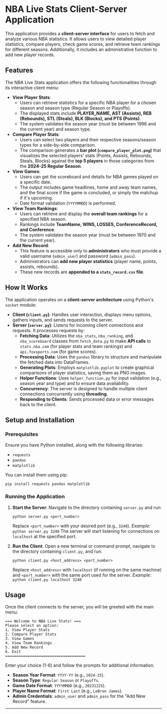# NBA Live Stats Client-Server Application

This application provides a **client-server interface** for users to fetch and analyze various NBA statistics. It allows users to view detailed player statistics, compare players, check game scores, and retrieve team rankings for different seasons. Additionally, it includes an administrative function to add new player records.

## Features

The NBA Live Stats application offers the following functionalities through its interactive client menu:

*   **View Player Stats**:
    *   Users can retrieve statistics for a specific NBA player for a chosen season and season type (Regular Season or Playoffs).
    *   The displayed stats include **PLAYER_NAME, AST (Assists), REB (Rebounds), STL (Steals), BLK (Blocks), and PTS (Points)**.
    *   The system validates the season year (must be between 1996 and the current year) and season type.
*   **Compare Player Stats**:
    *   Users can select two players and their respective seasons/season types for a side-by-side comparison.
    *   The comparison generates a **bar plot (`compare_player_plot.png`)** that visualizes the selected players' stats (Points, Assists, Rebounds, Steals, Blocks) against the **top 5 players** in those categories from the **2024-25 Regular Season**.
*   **View Games**:
    *   Users can get the scoreboard and details for NBA games played on a specific date.
    *   The output includes game headlines, home and away team names, and the final score if the game is concluded, or simply the matchup if it's upcoming.
    *   Date format validation (`YYYYMMDD`) is performed.
*   **View Team Rankings**:
    *   Users can retrieve and display the **overall team rankings** for a specified NBA season.
    *   Rankings include **TeamName, WINS, LOSSES, ConferenceRecord, and Conference**.
    *   The system validates the season year (must be between 1970 and the current year).
*   **Add New Record**:
    *   This feature is accessible only to **administrators** who must provide a valid username (`admin_user`) and password (`admin_pass`).
    *   Administrators can **add new player statistics** (player name, points, assists, rebounds).
    *   These new records are **appended to a `stats_record.csv` file**.

## How It Works

The application operates on a **client-server architecture** using Python's `socket` module:

*   **Client (`client.py`)**: Handles user interaction, displays menu options, gathers inputs, and sends requests to the server.
*   **Server (`server.py`)**: Listens for incoming client connections and requests. It processes requests by:
    *   **Fetching Data**: Utilizes the `nba_stats`, `nba_ranking`, and `nba_scoreboard` classes from `fetch_data.py` to make **API calls** to `stats.nba.com` (for player stats and team rankings) and `api.foxsports.com` (for game scores).
    *   **Processing Data**: Uses the `pandas` library to structure and manipulate the fetched data into DataFrames.
    *   **Generating Plots**: Employs `matplotlib.pyplot` to create graphical comparisons of player statistics, saving them as PNG images.
    *   **Helper Functions**: Uses `helper_function.py` for input validation (e.g., season year and type) and to ensure data availability.
    *   **Concurrency**: The server is designed to handle multiple client connections concurrently using **threading**.
    *   **Responding to Clients**: Sends processed data or error messages back to the client.

## Setup and Installation

### Prerequisites

Ensure you have Python installed, along with the following libraries:
*   `requests`
*   `pandas`
*   `matplotlib`

You can install them using pip:
```
pip install requests pandas matplotlib
```

### Running the Application

1.  **Start the Server**:
    Navigate to the directory containing `server.py` and run:
    ```
    python server.py <port_number>
    ```
    Replace `<port_number>` with your desired port (e.g., `3240`).
    *Example*: `python server.py 3240`
    The server will start listening for connections on `localhost` at the specified port.

2.  **Run the Client**:
    Open a new terminal or command prompt, navigate to the directory containing `client.py`, and run:
    ```
    python client.py <host_address> <port_number>
    ```
    Replace `<host_address>` with `localhost` (if running on the same machine) and `<port_number>` with the same port used for the server.
    *Example*: `python client.py localhost 3240`

## Usage

Once the client connects to the server, you will be greeted with the main menu:

```
=== Welcome to NBA Live Stats! ===
Please select an option:
1. View Player Stats
2. Compare Player Stats
3. View Games
4. View Team Rankings
5. Add New Record
6. Exit
====================================
```

Enter your choice (1-6) and follow the prompts for additional information.
*   **Season Year Format**: `YYYY-YY` (e.g., `2024-25`).
*   **Season Type**: `Regular Season` or `Playoffs`.
*   **Game Date Format**: `YYYYMMDD` (e.g., `20231225`).
*   **Player Name Format**: `First Last` (e.g., `LeBron James`).
*   **Admin Credentials**: `admin_user` and `admin_pass` for the "Add New Record" feature.
---
